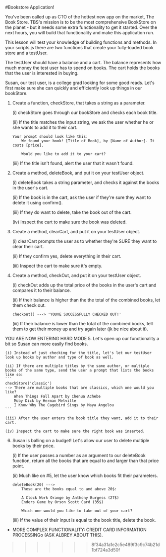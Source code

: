 #Bookstore Application!

You've been called up as CTO of the hottest new app on the market, The Book Store. TBS's mission is to be the most comprehensive BookStore on the planet - but it needs some extra functionality to get it started. Over the next hours, you will build that functionality and make this application run.

This lesson will test your knowledge of building functions and methods. In your scripts.js there are two functions that create your fully-loaded book store and a testUser.

The testUser should have a balance and a cart. The balance represents how much money the test user has to spend on books. The cart holds the books that the user is interested in buying.

Susan, our test user, is a college grad looking for some good reads. Let's first make sure she can quickly and efficiently look up things in our bookStore.

1. Create a function, checkStore, that takes a string as a parameter.
	
	(i) checkStore goes through our bookStore and checks each book title.

	(ii) If the title matches the input string, we ask the user whether he or she wants to add it to their cart.
	``` 
	Your prompt should look like this:
		We found your book! [Title of Book], by [Name of Author]. It costs [price].
		
		Would you like to add it to your cart?
	```
	
	(iii) If the title isn't found, alert the user that it wasn't found.

2. Create a method, deleteBook, and put it on your testUser object.
	
	(i) deleteBook takes a string parameter, and checks it against the books in the user's cart.
	
	(ii) If the book is in the cart, ask the user if they're sure they want to delete it using confirm().
	
	(iii) If they do want to delete, take the book out of the cart.
	
	(iv) Inspect the cart to make sure the book was deleted.

3. Create a method, clearCart, and put it on your testUser object.
	
	(i) clearCart prompts the user as to whether they're SURE they want to clear their cart.
	
	(ii) If they confirm yes, delete everything in their cart.
	
	(iii) Inspect the cart to make sure it's empty.

4. Create a method, checkOut, and put it on your testUser object.
	
	(i) checkOut adds up the total price of the books in the user's cart and compares it to their balance.
	
	(ii) If their balance is higher than the the total of the combined books, let them check out.
	
	```
	checkout() ---> 'YOUVE SUCCESSFULLY CHECKED OUT!'
	
	```
	
	(iii) If their balance is lower than the total of the combined books, tell them to get their money up and try again later (jk be nice about it).
	
YOU ARE NOW ENTERING HARD MODE
5. Let's open up our functionality a bit so Susan can more easily find books.
	
	(i) Instead of just checking for the title, let's let our testUser look up books by author and type of book as well.
	
	(ii) If there are multiple titles by the same author, or multiple books of the same type, send the user a prompt that lists the books like so:
	```
	checkStore('classic')
	--> There are multiple books that are classics, which one would you like?
		When Things Fall Apart by Chenua Achebe
		Moby Dick by Herman Melville
		I Know Why The Cagebird Sings by Maya Angelou
	```
	
	(iii) After the user enters the book title they want, add it to their cart.
	
	(iv) Inspect the cart to make sure the right book was inserted.
	
6. Susan is balling on a budget! Let's allow our user to delete multiple books by their price.
	
	(i) If the user passes a number as an argument to our deleteBook function, return all the books
	that are equal to and larger than that price point.
	
	(ii) Much like on #5, let the user know which books fit their parameters.
	```
	deleteBook(20) --->
		These are the books equal to and above 20$:
		
		A Clock Work Orange by Anthony Burgess (27$)
		Enders Game by Orson Scott Card (35$)
		
		Which one would you like to take out of your cart?
	```
	
	(iii) If the value of their input is equal to the book title, delete the book.

- MORE COMPLEX FUNCTIONALITY: CREDIT CARD INFORMATION PROCESSINGo (ASK ALBREY ABOUT THIS).
>>>>>>> 8f34a31a1e2c5e489f3c9c74b21d1bf724a3d50f


